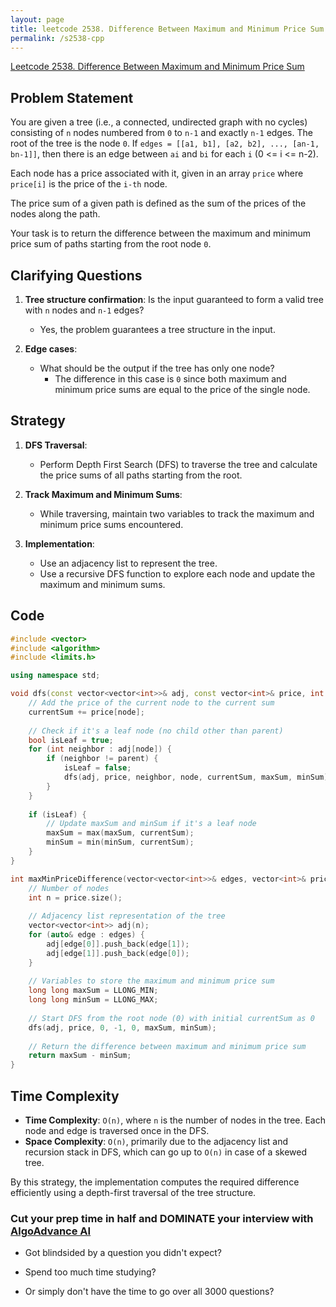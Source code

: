 ```yaml
---
layout: page
title: leetcode 2538. Difference Between Maximum and Minimum Price Sum
permalink: /s2538-cpp
---
```

[Leetcode 2538. Difference Between Maximum and Minimum Price Sum](https://algoadvance.github.io/algoadvance/l2538)
## Problem Statement

You are given a tree (i.e., a connected, undirected graph with no cycles) consisting of `n` nodes numbered from `0` to `n-1` and exactly `n-1` edges. The root of the tree is the node `0`. If `edges = [[a1, b1], [a2, b2], ..., [an-1, bn-1]]`, then there is an edge between `ai` and `bi` for each `i` (0 <= i <= n-2).

Each node has a price associated with it, given in an array `price` where `price[i]` is the price of the `i-th` node.

The price sum of a given path is defined as the sum of the prices of the nodes along the path.

Your task is to return the difference between the maximum and minimum price sum of paths starting from the root node `0`.

## Clarifying Questions

1. **Tree structure confirmation**: Is the input guaranteed to form a valid tree with `n` nodes and `n-1` edges?
   - Yes, the problem guarantees a tree structure in the input.

2. **Edge cases**: 
   - What should be the output if the tree has only one node?
     - The difference in this case is `0` since both maximum and minimum price sums are equal to the price of the single node.

## Strategy

1. **DFS Traversal**:
   - Perform Depth First Search (DFS) to traverse the tree and calculate the price sums of all paths starting from the root.
   
2. **Track Maximum and Minimum Sums**:
   - While traversing, maintain two variables to track the maximum and minimum price sums encountered.

3. **Implementation**:
   - Use an adjacency list to represent the tree.
   - Use a recursive DFS function to explore each node and update the maximum and minimum sums.

## Code

```cpp
#include <vector>
#include <algorithm>
#include <limits.h>

using namespace std;

void dfs(const vector<vector<int>>& adj, const vector<int>& price, int node, int parent, long long currentSum, long long& maxSum, long long& minSum) {
    // Add the price of the current node to the current sum
    currentSum += price[node];
    
    // Check if it's a leaf node (no child other than parent)
    bool isLeaf = true;
    for (int neighbor : adj[node]) {
        if (neighbor != parent) {
            isLeaf = false;
            dfs(adj, price, neighbor, node, currentSum, maxSum, minSum);
        }
    }
    
    if (isLeaf) {
        // Update maxSum and minSum if it's a leaf node
        maxSum = max(maxSum, currentSum);
        minSum = min(minSum, currentSum);
    }
}

int maxMinPriceDifference(vector<vector<int>>& edges, vector<int>& price) {
    // Number of nodes
    int n = price.size();
    
    // Adjacency list representation of the tree
    vector<vector<int>> adj(n);
    for (auto& edge : edges) {
        adj[edge[0]].push_back(edge[1]);
        adj[edge[1]].push_back(edge[0]);
    }
    
    // Variables to store the maximum and minimum price sum
    long long maxSum = LLONG_MIN;
    long long minSum = LLONG_MAX;
    
    // Start DFS from the root node (0) with initial currentSum as 0
    dfs(adj, price, 0, -1, 0, maxSum, minSum);
    
    // Return the difference between maximum and minimum price sum
    return maxSum - minSum;
}
```

## Time Complexity

- **Time Complexity**: `O(n)`, where `n` is the number of nodes in the tree. Each node and edge is traversed once in the DFS.
- **Space Complexity**: `O(n)`, primarily due to the adjacency list and recursion stack in DFS, which can go up to `O(n)` in case of a skewed tree.

By this strategy, the implementation computes the required difference efficiently using a depth-first traversal of the tree structure.


### Cut your prep time in half and DOMINATE your interview with [AlgoAdvance AI](https://algoAdvance.com)

- Got blindsided by a question you didn't expect?

- Spend too much time studying?

- Or simply don't have the time to go over all 3000 questions?

